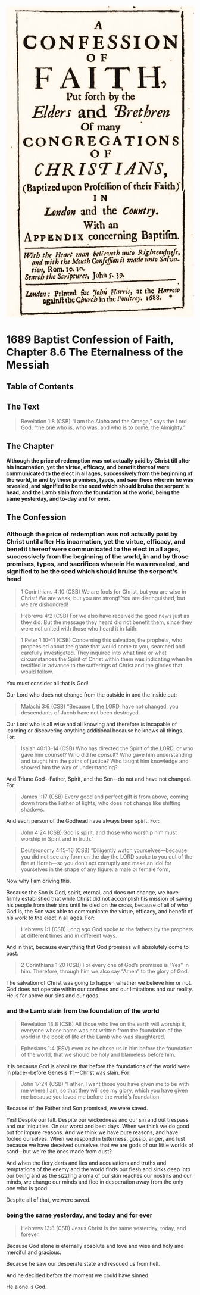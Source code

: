<img class="intro-right" src="art-1689.png">

# 1689 Baptist Confession of Faith, Chapter 8.6 The Eternalness of the Messiah

## Table of Contents

<!-- toc -->

## The Text

>Revelation 1:8 (CSB) “I am the Alpha and the Omega,” says the Lord God, “the one who is, who was, and who is to come, the Almighty.”

## The Chapter

**Although the price of redemption was not actually paid by Christ till after his incarnation, yet the virtue, efficacy, and benefit thereof were communicated to the elect in all ages, successively from the beginning of the world, in and by those promises, types, and sacrifices wherein he was revealed, and signified to be the seed which should bruise the serpent's head; and the Lamb slain from the foundation of the world, being the same yesterday, and to-day and for ever.**

## The Confession

### Although the price of redemption was not actually paid by Christ until after His incarnation, yet the virtue, efficacy, and benefit thereof were communicated to the elect in all ages, successively from the beginning of the world, in and by those promises, types, and sacrifices wherein He was revealed, and signified to be the seed which should bruise the serpent's head

>1 Corinthians 4:10 (CSB) We are fools for Christ, but you are wise in Christ! We are weak, but you are strong! You are distinguished, but we are dishonored!

>Hebrews 4:2 (CSB) For we also have received the good news just as they did. But the message they heard did not benefit them, since they were not united with those who heard it in faith.

>1 Peter 1:10–11 (CSB) Concerning this salvation, the prophets, who prophesied about the grace that would come to you, searched and carefully investigated. They inquired into what time or what circumstances the Spirit of Christ within them was indicating when he testified in advance to the sufferings of Christ and the glories that would follow.

You must consider all that is God!

Our Lord who does not change from the outside in and the inside out:

>Malachi 3:6 (CSB) “Because I, the LORD, have not changed, you descendants of Jacob have not been destroyed.

Our Lord who is all wise and all knowing and therefore is incapable of learning or discovering anything additional because he knows all things. For:

>Isaiah 40:13–14 (CSB) Who has directed the Spirit of the LORD, or who gave him counsel? Who did he consult? Who gave him understanding and taught him the paths of justice? Who taught him knowledge and showed him the way of understanding?

And Triune God--Father, Spirit, and the Son--do not and have not changed. For:

>James 1:17 (CSB) Every good and perfect gift is from above, coming down from the Father of lights, who does not change like shifting shadows.

And each person of the Godhead have always been spirit. For:

>John 4:24 (CSB) God is spirit, and those who worship him must worship in Spirit and in truth.”

>Deuteronomy 4:15–16 (CSB) “Diligently watch yourselves—because you did not see any form on the day the LORD spoke to you out of the fire at Horeb—so you don’t act corruptly and make an idol for yourselves in the shape of any figure: a male or female form,

Now why I am driving this.

Because the Son is God, spirit, eternal, and does not change, we have firmly established that while Christ did not accomplish his mission of saving his people from their sins until he died on the cross, because of all of who God is, the Son was able to communicate the virtue, efficacy, and benefit of his work to the elect in all ages. For:

>Hebrews 1:1 (CSB) Long ago God spoke to the fathers by the prophets at different times and in different ways.

And in that, because everything that God promises will absolutely come to past:

>2 Corinthians 1:20 (CSB) For every one of God’s promises is “Yes” in him. Therefore, through him we also say “Amen” to the glory of God.

The salvation of Christ was going to happen whether we believe him or not. God does not operate within our confines and our limitations and our reality. He is far above our sins and our gods.

### and the Lamb slain from the foundation of the world

>Revelation 13:8 (CSB) All those who live on the earth will worship it, everyone whose name was not written from the foundation of the world in the book of life of the Lamb who was slaughtered.

>Ephesians 1:4 (ESV) even as he chose us in him before the foundation of the world, that we should be holy and blameless before him.

It is because God is absolute that before the foundations of the world were in place--before Genesis 1:1--Christ was slain. For:

>John 17:24 (CSB) “Father, I want those you have given me to be with me where I am, so that they will see my glory, which you have given me because you loved me before the world’s foundation.

Because of the Father and Son promised, we were saved. 

Yes! Despite our fall. Despite our wickedness and our sin and out trespass and our iniquities. On our worst and best days. When we think we do good but for impure reasons. And we think we have pure reasons, and have fooled ourselves. When we respond in bitterness, gossip, anger, and lust because we have deceived ourselves that we are gods of our little worlds of sand--but we're the ones made from dust?

And when the fiery darts and lies and accusations and truths and temptations of the enemy and the world finds our flesh and sinks deep into our being and as the sizzling aroma of our skin reaches our nostrils and our minds, we change our minds and flee in desperation away from the only one who is good.

Despite all of that, we were saved.

### being the same yesterday, and today and for ever

>Hebrews 13:8 (CSB) Jesus Christ is the same yesterday, today, and forever.

Because God alone is eternally absolute and love and wise and holy and merciful and gracious.

Because he saw our desperate state and rescued us from hell.

And he decided before the moment we could have sinned.

He alone is God.
